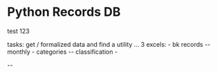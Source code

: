 # Python Records DB 

test 123

tasks: 
get / formalized data and find a utility ... 
3 excels: 
    - bk records -- monthly 
    - categories -- classification 
    - 



-- 
